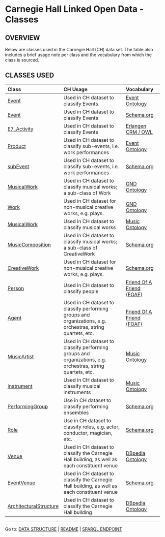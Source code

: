 # Carnegie Hall Linked Open Data - Classes

## OVERVIEW

Below are classes used in the Carnegie Hall (CH) data set. The table also includes a brief usage note per class and the vocabulary from which the class is sourced. 

## CLASSES USED
|Class|CH Usage|Vocabulary|
|:----|:---|:----------|
|[Event](http://purl.org/NET/c4dm/event.owl#Event)|Used in CH dataset to classify Events.|[Event Ontology](http://purl.org/NET/c4dm/event.owl)|
|[Event](http://schema.org/Event)|Used in CH dataset to classify Events|[Schema.org](http://schema.org/)|
|[E7_Activity](http://erlangen-crm.org/160714/E7_Activity)|Used in CH dataset to classify Events|[Erlangen CRM / OWL](http://erlangen-crm.org/160714/)|
|[Product](http://purl.org/NET/c4dm/event.owl#Product)|Used in CH dataset to classify sub-events, i.e. work performances|[Event Ontology](http://purl.org/NET/c4dm/event.owl)|
|[subEvent](http://schema.org/subEvent)|Used in CH dataset to classify sub-events, i.e. work performances|[Schema.org](http://schema.org/)|
|[MusicalWork](http://d-nb.info/standards/elementset/gnd#MusicalWork)|Used in CH dataset to classify musical works; a sub-class of Work|[GND Ontology](http://d-nb.info/standards/elementset/gnd)|
|[Work](http://d-nb.info/standards/elementset/gnd#Work)|Used in CH dataset for non-musical creative works, e.g. plays.|[GND Ontology](http://d-nb.info/standards/elementset/gnd)|
|[MusicalWork](http://purl.org/ontology/mo/MusicalWork)|Used in CH dataset to classify musical works|[Music Ontology](http://purl.org/ontology/mo/)|
|[MusicComposition](http://schema.org/MusicComposition)|Used in CH dataset to classify musical works; a sub-class of CreativeWork|[Schema.org](http://schema.org/)|
|[CreativeWork](http://schema.org/CreativeWork)|Used in CH dataset for non-musical creative works, e.g. plays.|[Schema.org](http://schema.org/)|
|[Person](http://xmlns.com/foaf/0.1/Person)|Used in CH dataset to classify people|[Friend Of A Friend (FOAF)](http://xmlns.com/foaf/0.1/)|
|[Agent](http://xmlns.com/foaf/0.1/Agent)|Used in CH dataset to classify performing groups and organizations, e.g. orchestras, string quartets, etc.|[Friend Of A Friend (FOAF)](http://xmlns.com/foaf/0.1/)|
|[MusicArtist](http://purl.org/ontology/mo/MusicArtist)|Used in CH dataset to classify performing groups and organizations, e.g. orchestras, string quartets, etc.|[Music Ontology](http://purl.org/ontology/mo/)|
|[Instrument](http://purl.org/ontology/mo/Instrument)|Used in CH dataset to classify musical instruments|[Music Ontology](http://purl.org/ontology/mo/)|
|[PerformingGroup](http://schema.org/PerformingGroup) |Use in CH dataset to classify performing ensembles|[Schema.org](http://schema.org/)|
|[Role](http://schema.org/Role) |Use in CH dataset to classify roles, e.g. actor, conductor, magician, etc.|[Schema.org](http://schema.org/)|
|[Venue](http://dbpedia.org/ontology/Venue)|Used in CH dataset to classify the Carnegie Hall building, as well as each constituent venue|[DBpedia Ontology](http://dbpedia.org/ontology/)|
|[EventVenue](http://schema.org/EventVenue)|Used in CH dataset to classify the Carnegie Hall building, as well as each constituent venue|[Schema.org](http://schema.org/)|
|[ArchitecturalStructure](http://dbpedia.org/ontology/ArchitecturalStructure)|Used in CH dataset to classify the Carnegie Hall building|[DBpedia Ontology](http://dbpedia.org/ontology/)|

----------------------------
Go to: [DATA STRUCTURE](/data-structure.md) | [README](/README.md) | [SPARQL ENDPOINT](http://data.carnegiehall.org)
